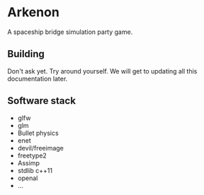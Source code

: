 # Arkenon

A spaceship bridge simulation party game.

## Building

Don't ask yet. Try around yourself. We will get to updating all this documentation later.

## Software stack

* glfw
* glm
* Bullet physics
* enet
* devil/freeimage
* freetype2
* Assimp
* stdlib c++11
* openal
* ...
